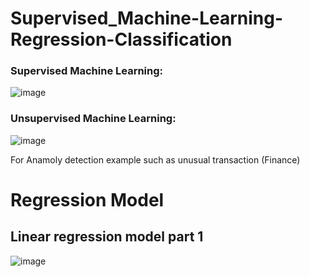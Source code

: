 # Supervised_Machine-Learning-Regression-Classification

### Supervised Machine Learning:
![image](https://github.com/ijaz-lab/Supervised_Machine-Learning-Regression-Classification/assets/78338522/e9d65b5b-78be-4a32-b557-a960815b6307)

### Unsupervised Machine Learning:

![image](https://github.com/ijaz-lab/Supervised_Machine-Learning-Regression-Classification/assets/78338522/2a9e6e70-ac00-4c43-8607-a0f7ec6b20dc)

For Anamoly detection example such as unusual transaction (Finance)


# Regression Model
## Linear regression model part 1
![image](https://github.com/ijaz-lab/Supervised_Machine-Learning-Regression-Classification/assets/78338522/bd926d6f-e9d7-4c98-acda-394aea852f05)

